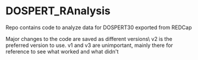 # DOSPERT_RAnalysis

Repo contains code to analyze data for DOSPERT30 exported from REDCap

Major changes to the code are saved as different versions\\
  v2 is the preferred version to use. v1 and v3 are unimportant, mainly there for reference to see what worked and what didn't
  
